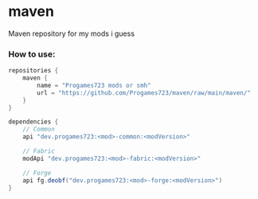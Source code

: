 # maven
Maven repository for my mods i guess

### How to use:
```gradle
repositories {
    maven {
        name = "Progames723 mods or smh"
        url = "https://github.com/Progames723/maven/raw/main/maven/"
    }
}

dependencies {
    // Common
    api "dev.progames723:<mod>-common:<modVersion>"

    // Fabric
    modApi "dev.progames723:<mod>-fabric:<modVersion>"

    // Forge
    api fg.deobf("dev.progames723:<mod>-forge:<modVersion>")
}
```
